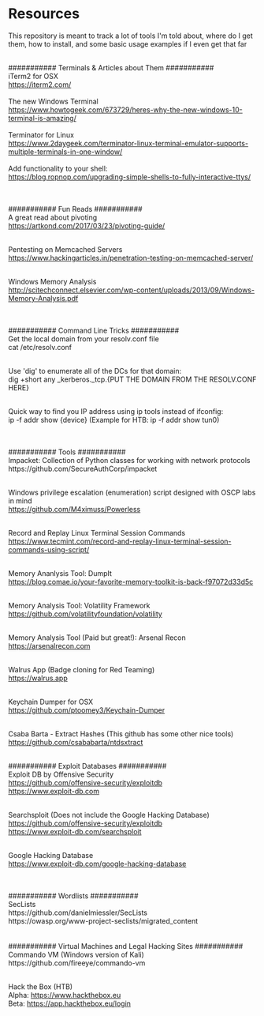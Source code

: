 # Resources

This repository is meant to track a lot of tools I'm told about, where do I get them, how to install, and some basic usage examples if I even get that far <br/><br/>

########### Terminals & Articles about Them ########### <br/>
iTerm2 for OSX <br/>
https://iterm2.com/ <br/>
<br/>
The new Windows Terminal <br/>
https://www.howtogeek.com/673729/heres-why-the-new-windows-10-terminal-is-amazing/ <br/>
<br/>
Terminator for Linux <br/>
https://www.2daygeek.com/terminator-linux-terminal-emulator-supports-multiple-terminals-in-one-window/ <br/>
<br/>
Add functionality to your shell: <br/>
https://blog.ropnop.com/upgrading-simple-shells-to-fully-interactive-ttys/ <br/>
<br/><br/>

########### Fun Reads ########### <br/>
A great read about pivoting <br/>
https://artkond.com/2017/03/23/pivoting-guide/ <br/><br/>

Pentesting on Memcached Servers <br/>
https://www.hackingarticles.in/penetration-testing-on-memcached-server/ <br/><br/>

Windows Memory Analysis <br/>
http://scitechconnect.elsevier.com/wp-content/uploads/2013/09/Windows-Memory-Analysis.pdf <br/><br/> 

<br/>
########### Command Line Tricks ########### <br/>
Get the local domain from your resolv.conf file <br/>
cat /etc/resolv.conf <br/><br/>

Use 'dig' to enumerate all of the DCs for that domain: <br/>
dig +short any _kerberos._tcp.{PUT THE DOMAIN FROM THE RESOLV.CONF HERE} <br/><br/>

Quick way to find you IP address using ip tools instead of ifconfig: <br/>
ip -f addr show {device} (Example for HTB: ip -f addr show tun0) <br/><br/>

<br/>
########### Tools ########### <br/>
Impacket: Collection of Python classes for working with network protocols <br/>
https://github.com/SecureAuthCorp/impacket <br/><br/>

Windows privilege escalation (enumeration) script designed with OSCP labs in mind <br/>
https://github.com/M4ximuss/Powerless <br/><br/>

Record and Replay Linux Terminal Session Commands <br/>
https://www.tecmint.com/record-and-replay-linux-terminal-session-commands-using-script/ <br/><br/>

Memory Ananlysis Tool: DumpIt <br/>
https://blog.comae.io/your-favorite-memory-toolkit-is-back-f97072d33d5c <br/><br/>

Memory Analysis Tool: Volatility Framework <br/>
https://github.com/volatilityfoundation/volatility <br/><br/>

Memory Analysis Tool (Paid but great!): Arsenal Recon <br/>
https://arsenalrecon.com <br/><br/>

Walrus App (Badge cloning for Red Teaming) <br/>
https://walrus.app <br/><br/>

Keychain Dumper for OSX <br/>
https://github.com/ptoomey3/Keychain-Dumper <br/><br/>

Csaba Barta - Extract Hashes (This github has some other nice tools)<br/>
https://github.com/csababarta/ntdsxtract<br/><br/>


########### Exploit Databases ########### <br/>
Exploit DB by Offensive Security <br/>
https://github.com/offensive-security/exploitdb <br/>
https://www.exploit-db.com <br/><br/>

Searchsploit (Does not include the Google Hacking Database) <br/>
https://github.com/offensive-security/exploitdb <br/>
https://www.exploit-db.com/searchsploit <br/><br/>

Google Hacking Database <br/>
https://www.exploit-db.com/google-hacking-database <br/><br/>

<br/>
########### Wordlists ########### <br/>
SecLists <br/>
https://github.com/danielmiessler/SecLists <br/>
https://owasp.org/www-project-seclists/migrated_content <br/><br/>

<br/>
########### Virtual Machines and Legal Hacking Sites  ########### <br/>
Commando VM (Windows version of Kali) <br/>
https://github.com/fireeye/commando-vm <br/><br/>

Hack the Box (HTB) <br/>
Alpha: https://www.hackthebox.eu <br/>
Beta: https://app.hackthebox.eu/login <br/><br/>

